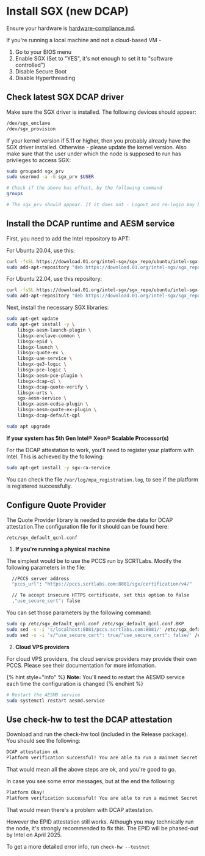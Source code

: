 # Install SGX (new DCAP)

Ensure your hardware is [hardware-compliance.md](../hardware-setup/hardware-compliance.md "mention").

If you're running a local machine and not a cloud-based VM -

1. Go to your BIOS menu
2. Enable SGX (Set to "YES", it's not enough to set it to "software controlled")
3. Disable Secure Boot
4. Disable Hyperthreading

## Check latest SGX DCAP driver

Make sure the SGX driver is installed. The following devices should appear:

```bash
/dev/sgx_enclave
/dev/sgx_provision
```

If your kernel version if 5.11 or higher, then you probably already have the SGX driver installed. Otherwise - please update the kernel version. Also make sure that the user under which the node is supposed to run has privileges to access SGX:

```bash
sudo groupadd sgx_prv
sudo usermod -a -G sgx_prv $USER

# Check if the above has effect, by the following command
groups

# The sgx_prv should appear. If it does not - Logout and re-login may be needed, for the change to take effect.
```

## Install the DCAP runtime and AESM service

First, you need to add the Intel repository to APT:

For Ubuntu 20.04, use this:&#x20;

```bash
curl -fsSL https://download.01.org/intel-sgx/sgx_repo/ubuntu/intel-sgx-deb.key | sudo apt-key add -
sudo add-apt-repository "deb https://download.01.org/intel-sgx/sgx_repo/ubuntu focal main"
```

For Ubuntu 22.04, use this repository:&#x20;

```bash
curl -fsSL https://download.01.org/intel-sgx/sgx_repo/ubuntu/intel-sgx-deb.key | sudo apt-key add -
sudo add-apt-repository "deb https://download.01.org/intel-sgx/sgx_repo/ubuntu jammy main"
```

Next, install the necessary SGX libraries:

```bash
sudo apt-get update
sudo apt-get install -y \
    libsgx-aesm-launch-plugin \
    libsgx-enclave-common \
    libsgx-epid \
    libsgx-launch \
    libsgx-quote-ex \
    libsgx-uae-service \
    libsgx-qe3-logic \
    libsgx-pce-logic \
    libsgx-aesm-pce-plugin \
    libsgx-dcap-ql \
    libsgx-dcap-quote-verify \
    libsgx-urts \
	sgx-aesm-service \
	libsgx-aesm-ecdsa-plugin \
	libsgx-aesm-quote-ex-plugin \
	libsgx-dcap-default-qpl	

sudo apt upgrade
```

**If your system has 5th Gen Intel® Xeon® Scalable Processor(s)**

For the DCAP attestation to work, you'll need to register your platform with Intel. This is achieved by the following:

```bash
sudo apt-get install -y sgx-ra-service
```

You can check the file `/var/log/mpa_registration.log`, to see if the platform is registered successfully.

## Configure Quote Provider

The Quote Provider library is needed to provide the data for DCAP attestation.The configuration file for it should can be found here:

`/etc/sgx_default_qcnl.conf`

1. **If you're running a physical machine**

The simplest would be to use the PCCS run by SCRTLabs. Modify the following parameters in the file:

```bash
  //PCCS server address
  "pccs_url": "https://pccs.scrtlabs.com:8081/sgx/certification/v4/"

  // To accept insecure HTTPS certificate, set this option to false
  ,"use_secure_cert": false
```

You can set those parameters by the following command:

```bash
sudo cp /etc/sgx_default_qcnl.conf /etc/sgx_default_qcnl.conf.BKP
sudo sed -s -i 's/localhost:8081/pccs.scrtlabs.com:8081/' /etc/sgx_default_qcnl.conf
sudo sed -s -i 's/"use_secure_cert": true/"use_secure_cert": false/' /etc/sgx_default_qcnl.conf
```

2. **Cloud VPS providers**&#x20;

For cloud VPS providers, the cloud service providers may provide their own PCCS. Please see their documentation for more infomation.

{% hint style="info" %}
**Note:** You'll need to restart the AESMD service each time the configuration is changed
{% endhint %}

```bash
# Restart the AESMD service
sudo systemctl restart aesmd.service
```

## Use check-hw to test the DCAP attestation

Download and run the check-hw tool (included in the Release package). You should see the following:

```bash
DCAP attestation ok
Platform verification successful! You are able to run a mainnet Secret node
```

That would mean all the above steps are ok, and you're good to go.

In case you see some error messages, but at the end the following:

```bash
Platform Okay!
Platform verification successful! You are able to run a mainnet Secret node
```

That would mean there's a problem with DCAP attestation.&#x20;

However the EPID attestation still works. Although you may technically run the node, it's strongly recommended to fix this. The EPID will be phased-out by Intel on April 2025.

To get a more detailed error info, run `check-hw --testnet`
